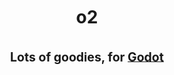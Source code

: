 <div align="center">
	<br/>
	<br/>
	<!-- <img src="https://raw.githubusercontent.com/Tattomoosa/gd-submodules/refs/heads/main/addons/gd-submodules/icons/GitPlugin.svg" width="100"/> -->
	<br/>
	<h1>
		o2
		<br/>
		<br/>
		<sub>
		<sub>
		Lots of goodies, for <a href="https://godotengine.org/">Godot</a>
		</sub>
		</sub>
		</sub>
		<br/>
		<br/>
		<br/>
	</h1>
	<br/>
	<br/>
	<!-- <img src="https://raw.githubusercontent.com/Tattomoosa/gd-submodules/refs/heads/main/media/image.png" height="400"> -->
	<!-- <img src="./readme_images/stress_test.png" height="140"> -->
	<!-- <img src="./readme_images/editor_view.png" height="140"> -->
	<br/>
	<br/>
</div>